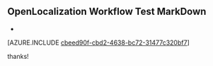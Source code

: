 ## OpenLocalization Workflow Test MarkDown
* 

[AZURE.INCLUDE [cbeed90f-cbd2-4638-bc72-31477c320bf7](calleeMd1.md)]

 
thanks!